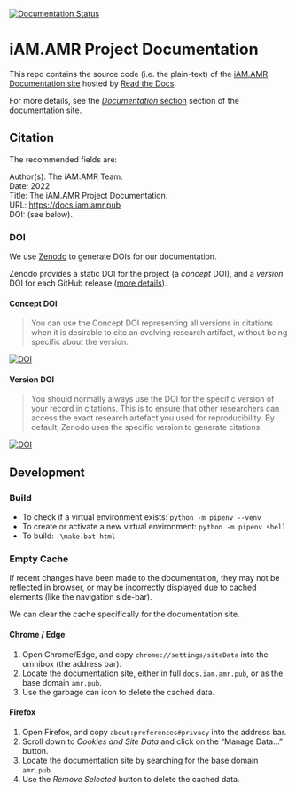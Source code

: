 

[![Documentation Status](https://readthedocs.org/projects/grdi-amr-iamamrdoc/badge/?version=latest)](https://docs.iam.amr.pub/en/latest/?badge=latest)  

# iAM.AMR Project Documentation

This repo contains the source code (i.e. the plain-text) of the [iAM.AMR Documentation site](https://docs.iam.amr.pub) hosted by [Read the Docs](https://readthedocs.org/).

For more details, see the [*Documentation* section](https://docs.iam.amr.pub/en/latest/reference/documentation.html) section of the documentation site.

## Citation

The recommended fields are:

Author(s): The iAM.AMR Team.  
Date: 2022  
Title: The iAM.AMR Project Documentation.  
URL: https://docs.iam.amr.pub  
DOI: (see below).  


### DOI

We use [Zenodo](https://zenodo.org/) to generate DOIs for our documentation.

Zenodo provides a static DOI for the project (a *concept* DOI), and a *version* DOI for each GitHub release ([more details](https://help.zenodo.org/#versioning)). 

#### Concept DOI

> You can use the Concept DOI representing all versions in citations when it is desirable to cite an evolving research artifact, without being specific about the version.

[![DOI](https://zenodo.org/badge/doi/10.5281/zenodo.6823214.svg)](https://doi.org/10.5281/zenodo.6823214)  

#### Version DOI

> You should normally always use the DOI for the specific version of your record in citations. This is to ensure that other researchers can access the exact research artefact you used for reproducibility. By default, Zenodo uses the specific version to generate citations.

[![DOI](https://zenodo.org/badge/236518739.svg)](https://zenodo.org/badge/latestdoi/236518739)


## Development

### Build

- To check if a virtual environment exists: `python -m pipenv --venv`
- To create or activate a new virtual environment: `python -m pipenv shell`
- To build: `.\make.bat html`

### Empty Cache

If recent changes have been made to the documentation, they may not be reflected in browser, or may be incorrectly displayed due to cached elements (like the navigation side-bar).

We can clear the cache specifically for the documentation site.

#### Chrome / Edge

1. Open Chrome/Edge, and copy `chrome://settings/siteData` into the omnibox (the address bar).
2. Locate the documentation site, either in full `docs.iam.amr.pub`, or as the base domain `amr.pub`.
3. Use the garbage can icon to delete the cached data.

#### Firefox

1. Open Firefox, and copy `about:preferences#privacy` into the address bar.
2. Scroll down to *Cookies and Site Data* and click on the “Manage Data…” button.
3. Locate the documentation site by searching for the base domain `amr.pub`.
4. Use the *Remove Selected* button to delete the cached data.